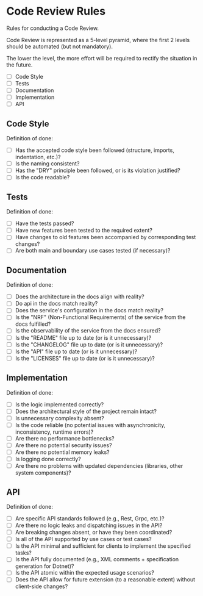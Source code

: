 # Code Review Rules

Rules for conducting a Code Review.

Code Review is represented as a 5-level pyramid, where the first 2 levels should be automated (but not mandatory).

The lower the level, the more effort will be required to rectify the situation in the future.

* [ ] Code Style
* [ ] Tests
* [ ] Documentation
* [ ] Implementation
* [ ] API

## Code Style

Definition of done:

* [ ] Has the accepted code style been followed (structure, imports, indentation, etc.)?
* [ ] Is the naming consistent?
* [ ] Has the "DRY" principle been followed, or is its violation justified?
* [ ] Is the code readable?

## Tests

Definition of done:

* [ ] Have the tests passed?
* [ ] Have new features been tested to the required extent?
* [ ] Have changes to old features been accompanied by corresponding test changes?
* [ ] Are both main and boundary use cases tested (if necessary)?

## Documentation

Definition of done:

* [ ] Does the architecture in the docs align with reality?
* [ ] Do api in the docs match reality?
* [ ] Does the service's configuration in the docs match reality?
* [ ] Is the "NRF" (Non-Functional Requirements) of the service from the docs fulfilled?
* [ ] Is the observability of the service from the docs ensured?
* [ ] Is the "README" file up to date (or is it unnecessary)?
* [ ] Is the "CHANGELOG" file up to date (or is it unnecessary)?
* [ ] Is the "API" file up to date (or is it unnecessary)?
* [ ] Is the "LICENSES" file up to date (or is it unnecessary)?

## Implementation

Definition of done:

* [ ] Is the logic implemented correctly?
* [ ] Does the architectural style of the project remain intact?
* [ ] Is unnecessary complexity absent?
* [ ] Is the code reliable (no potential issues with asynchronicity, inconsistency, runtime errors)?
* [ ] Are there no performance bottlenecks?
* [ ] Are there no potential security issues?
* [ ] Are there no potential memory leaks?
* [ ] Is logging done correctly?
* [ ] Are there no problems with updated dependencies (libraries, other system components)?

## API

Definition of done:

* [ ] Are specific API standards followed (e.g., Rest, Grpc, etc.)?
* [ ] Are there no logic leaks and dispatching issues in the API?
* [ ] Are breaking changes absent, or have they been coordinated?
* [ ] Is all of the API supported by use cases or test cases?
* [ ] Is the API minimal and sufficient for clients to implement the specified tasks?
* [ ] Is the API fully documented (e.g., XML comments + specification generation for Dotnet)?
* [ ] Is the API atomic within the expected usage scenarios?
* [ ] Does the API allow for future extension (to a reasonable extent) without client-side changes?

